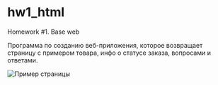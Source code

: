 # hw1_html

Homework #1. Base web

Программа по созданию веб-приложения, которое возвращает страницу с примером товара, инфо о статусе заказа, вопросами и
ответами.

![Пример страницы](C:/Users/PSK_N_072/1.jpeg)
